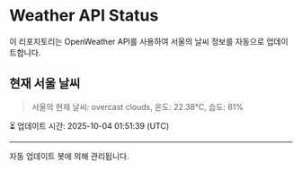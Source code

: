 
# Weather API Status

이 리포지토리는 OpenWeather API를 사용하여 서울의 날씨 정보를 자동으로 업데이트합니다.

## 현재 서울 날씨
> 서울의 현재 날씨: overcast clouds, 온도: 22.38°C, 습도: 81%

⏳ 업데이트 시간: 2025-10-04 01:51:39 (UTC)

---
자동 업데이트 봇에 의해 관리됩니다.
